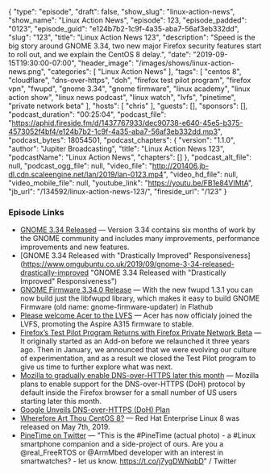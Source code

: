{
  "type": "episode",
  "draft": false,
  "show_slug": "linux-action-news",
  "show_name": "Linux Action News",
  "episode": 123,
  "episode_padded": "0123",
  "episode_guid": "e124b7b2-1c9f-4a35-aba7-56af3eb332dd",
  "slug": "123",
  "title": "Linux Action News 123",
  "description": "Speed is the big story around GNOME 3.34, two new major Firefox security features start to roll out, and we explain the CentOS 8 delay.",
  "date": "2019-09-15T19:30:00-07:00",
  "header_image": "/images/shows/linux-action-news.png",
  "categories": [
    "Linux Action News"
  ],
  "tags": [
    "centos 8",
    "cloudflare",
    "dns-over-https",
    "doh",
    "firefox test pilot program",
    "firefox vpn",
    "fwupd",
    "gnome 3.34",
    "gnome firmware",
    "linux academy",
    "linux action show",
    "linux news podcast",
    "linux watch",
    "lvfs",
    "pinetime",
    "private network beta"
  ],
  "hosts": [
    "chris"
  ],
  "guests": [],
  "sponsors": [],
  "podcast_duration": "00:25:04",
  "podcast_file": "https://aphid.fireside.fm/d/1437767933/dec90738-e640-45e5-b375-4573052f4bf4/e124b7b2-1c9f-4a35-aba7-56af3eb332dd.mp3",
  "podcast_bytes": 18054501,
  "podcast_chapters": {
    "version": "1.1.0",
    "author": "Jupiter Broadcasting",
    "title": "Linux Action News 123",
    "podcastName": "Linux Action News",
    "chapters": []
  },
  "podcast_alt_file": null,
  "podcast_ogg_file": null,
  "video_file": "http://201406.jb-dl.cdn.scaleengine.net/lan/2019/lan-0123.mp4",
  "video_hd_file": null,
  "video_mobile_file": null,
  "youtube_link": "https://youtu.be/FB1e84VIMtA",
  "jb_url": "/134592/linux-action-news-123/",
  "fireside_url": "/123"
}


### Episode Links

  * [GNOME 3.34 Released](https://www.gnome.org/news/2019/09/gnome-3-34-released/ "GNOME 3.34 Released") — Version 3.34 contains six months of work by the GNOME community and includes many improvements, performance improvements and new features.
  * [GNOME 3.34 Released with "Drastically Improved" Responsiveness](https://www.omgubuntu.co.uk/2019/09/gnome-3-34-released-drastically-improved "GNOME 3.34 Released with "Drastically Improved" Responsiveness")
  * [GNOME Firmware 3.34.0 Release](https://blogs.gnome.org/hughsie/2019/09/13/gnome-firmware-3-34-0-release/ "GNOME Firmware 3.34.0 Release") — With the new fwupd 1.3.1 you can now build just the libfwupd library, which makes it easy to build GNOME Firmware (old name: gnome-firmware-updater) in Flathub
  * [Please welcome Acer to the LVFS](https://blogs.gnome.org/hughsie/2019/09/11/please-welcome-acer-to-the-lvfs/ "Please welcome Acer to the LVFS") — Acer has now officialy joined the LVFS, promoting the Aspire A315 firmware to stable.
  * [Firefox’s Test Pilot Program Returns with Firefox Private Network Beta](https://blog.mozilla.org/blog/2019/09/10/firefoxs-test-pilot-program-returns-with-firefox-private-network-beta/ "Firefox’s Test Pilot Program Returns with Firefox Private Network Beta") — It originally started as an Add-on before we relaunched it three years ago. Then in January, we announced that we were evolving our culture of experimentation, and as a result we closed the Test Pilot program to give us time to further explore what was next.
  * [Mozilla to gradually enable DNS-over-HTTPS later this month](https://www.zdnet.com/article/mozilla-to-gradually-enable-dns-over-https-for-firefox-us-users-later-this-month/ "Mozilla to gradually enable DNS-over-HTTPS later this month") — Mozilla plans to enable support for the DNS-over-HTTPS (DoH) protocol by default inside the Firefox browser for a small number of US users starting later this month.
  * [Google Unveils DNS-over-HTTPS (DoH) Plan](https://www.bleepingcomputer.com/news/technology/google-unveils-dns-over-https-doh-plan-mozillas-faces-criticism/ "Google Unveils DNS-over-HTTPS \(DoH\) Plan")
  * [Wherefore Art Thou CentOS 8?](https://www.montanalinux.org/wherefore-art-thou-centos-8-20190911.html "Wherefore Art Thou CentOS 8?") — Red Hat Enterprise Linux 8 was released on May 7th, 2019.
  * [PineTime on Twitter](https://twitter.com/thepine64/status/1172648370550136832?ref_src=twsrc%5Etfw%7Ctwcamp%5Etweetembed%7Ctwterm%5E1172648370550136832&ref_url=https%3A%2F%2Fwww.redditmedia.com%2Fmediaembed%2Fd4064l%3Fresponsive%3Dtrue%26is_nightmode%3Dfalse "PineTime on Twitter") — "This is the #PineTime (actual photo) - a #Linux smartphone companion and a side-project of ours. Are you a @real_FreeRTOS or @ArmMbed developer with an interest in smartwatches? - let us know. https://t.co/j7ygDWNqbD" / Twitter


